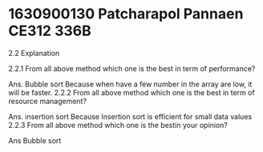 # 1630900130 Patcharapol Pannaen CE312 336B
 
2.2 Explanation

2.2.1 From all above method which one is the best in term of performance?

Ans. Bubble sort Because when have a few number in the array are low, it will be faster.
2.2.2 From all above method which one is the best in term of resource management?

Ans. insertion sort Because Insertion sort is efficient for small data values
2.2.3 From all above method which one is the bestin your opinion?

Ans Bubble sort
